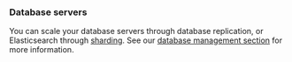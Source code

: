 <!-- post: -->


### Database servers

You can scale your database servers through database replication, or Elasticsearch through [sharding](/database-management/elasticsearch-scaling). See our [database management section](/database-management/database-management) for more information.

